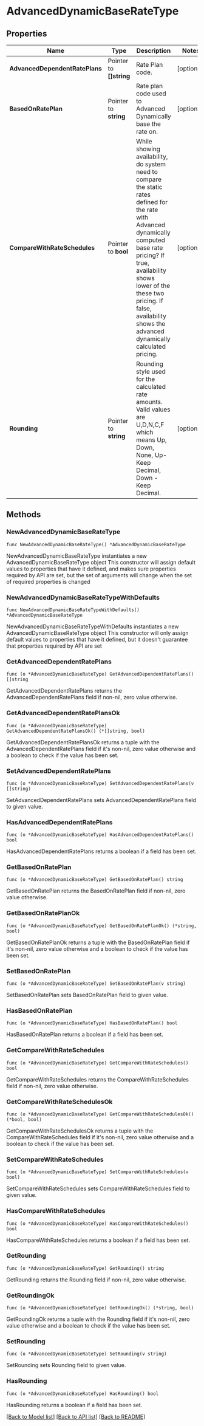 # AdvancedDynamicBaseRateType

## Properties

Name | Type | Description | Notes
------------ | ------------- | ------------- | -------------
**AdvancedDependentRatePlans** | Pointer to **[]string** | Rate Plan code. | [optional] 
**BasedOnRatePlan** | Pointer to **string** | Rate plan code used to Advanced Dynamically base the rate on. | [optional] 
**CompareWithRateSchedules** | Pointer to **bool** | While showing availability, do system need to compare the static rates defined for the rate with Advanced dynamically computed base rate pricing? If true, availability shows lower of the these two pricing. If false, availability shows the advanced dynamically calculated pricing. | [optional] 
**Rounding** | Pointer to **string** | Rounding style used for the calculated rate amounts. Valid values are U,D,N,C,F which means Up, Down, None, Up-Keep Decimal, Down - Keep Decimal. | [optional] 

## Methods

### NewAdvancedDynamicBaseRateType

`func NewAdvancedDynamicBaseRateType() *AdvancedDynamicBaseRateType`

NewAdvancedDynamicBaseRateType instantiates a new AdvancedDynamicBaseRateType object
This constructor will assign default values to properties that have it defined,
and makes sure properties required by API are set, but the set of arguments
will change when the set of required properties is changed

### NewAdvancedDynamicBaseRateTypeWithDefaults

`func NewAdvancedDynamicBaseRateTypeWithDefaults() *AdvancedDynamicBaseRateType`

NewAdvancedDynamicBaseRateTypeWithDefaults instantiates a new AdvancedDynamicBaseRateType object
This constructor will only assign default values to properties that have it defined,
but it doesn't guarantee that properties required by API are set

### GetAdvancedDependentRatePlans

`func (o *AdvancedDynamicBaseRateType) GetAdvancedDependentRatePlans() []string`

GetAdvancedDependentRatePlans returns the AdvancedDependentRatePlans field if non-nil, zero value otherwise.

### GetAdvancedDependentRatePlansOk

`func (o *AdvancedDynamicBaseRateType) GetAdvancedDependentRatePlansOk() (*[]string, bool)`

GetAdvancedDependentRatePlansOk returns a tuple with the AdvancedDependentRatePlans field if it's non-nil, zero value otherwise
and a boolean to check if the value has been set.

### SetAdvancedDependentRatePlans

`func (o *AdvancedDynamicBaseRateType) SetAdvancedDependentRatePlans(v []string)`

SetAdvancedDependentRatePlans sets AdvancedDependentRatePlans field to given value.

### HasAdvancedDependentRatePlans

`func (o *AdvancedDynamicBaseRateType) HasAdvancedDependentRatePlans() bool`

HasAdvancedDependentRatePlans returns a boolean if a field has been set.

### GetBasedOnRatePlan

`func (o *AdvancedDynamicBaseRateType) GetBasedOnRatePlan() string`

GetBasedOnRatePlan returns the BasedOnRatePlan field if non-nil, zero value otherwise.

### GetBasedOnRatePlanOk

`func (o *AdvancedDynamicBaseRateType) GetBasedOnRatePlanOk() (*string, bool)`

GetBasedOnRatePlanOk returns a tuple with the BasedOnRatePlan field if it's non-nil, zero value otherwise
and a boolean to check if the value has been set.

### SetBasedOnRatePlan

`func (o *AdvancedDynamicBaseRateType) SetBasedOnRatePlan(v string)`

SetBasedOnRatePlan sets BasedOnRatePlan field to given value.

### HasBasedOnRatePlan

`func (o *AdvancedDynamicBaseRateType) HasBasedOnRatePlan() bool`

HasBasedOnRatePlan returns a boolean if a field has been set.

### GetCompareWithRateSchedules

`func (o *AdvancedDynamicBaseRateType) GetCompareWithRateSchedules() bool`

GetCompareWithRateSchedules returns the CompareWithRateSchedules field if non-nil, zero value otherwise.

### GetCompareWithRateSchedulesOk

`func (o *AdvancedDynamicBaseRateType) GetCompareWithRateSchedulesOk() (*bool, bool)`

GetCompareWithRateSchedulesOk returns a tuple with the CompareWithRateSchedules field if it's non-nil, zero value otherwise
and a boolean to check if the value has been set.

### SetCompareWithRateSchedules

`func (o *AdvancedDynamicBaseRateType) SetCompareWithRateSchedules(v bool)`

SetCompareWithRateSchedules sets CompareWithRateSchedules field to given value.

### HasCompareWithRateSchedules

`func (o *AdvancedDynamicBaseRateType) HasCompareWithRateSchedules() bool`

HasCompareWithRateSchedules returns a boolean if a field has been set.

### GetRounding

`func (o *AdvancedDynamicBaseRateType) GetRounding() string`

GetRounding returns the Rounding field if non-nil, zero value otherwise.

### GetRoundingOk

`func (o *AdvancedDynamicBaseRateType) GetRoundingOk() (*string, bool)`

GetRoundingOk returns a tuple with the Rounding field if it's non-nil, zero value otherwise
and a boolean to check if the value has been set.

### SetRounding

`func (o *AdvancedDynamicBaseRateType) SetRounding(v string)`

SetRounding sets Rounding field to given value.

### HasRounding

`func (o *AdvancedDynamicBaseRateType) HasRounding() bool`

HasRounding returns a boolean if a field has been set.


[[Back to Model list]](../README.md#documentation-for-models) [[Back to API list]](../README.md#documentation-for-api-endpoints) [[Back to README]](../README.md)


